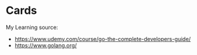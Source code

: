 # Cards
My Learning source: 
- https://www.udemy.com/course/go-the-complete-developers-guide/
- https://www.golang.org/

